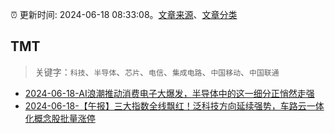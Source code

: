 :alarm_clock: 更新时间: 2024-06-18 08:33:08。[文章来源](/README.md)、[文章分类](/TAGS.md)

## TMT


> 关键字：`科技`、`半导体`、`芯片`、`电信`、`集成电路`、`中国移动`、`中国联通`



- [2024-06-18-AI浪潮推动消费电子大爆发，半导体中的这一细分正悄然走强](https://www.cls.cn/detail/1707017) 
- [2024-06-18-【午报】三大指数全线飘红！泛科技方向延续强势，车路云一体化概念股批量涨停](https://www.cls.cn/detail/1707206) 
